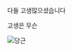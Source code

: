 다들 고생많으셨습니다

고생은 무슨 

![당근](https://github.com/oracleteam2/DANGGEUN_PROJECT/assets/126844607/7f39c56f-4ea0-4d50-b257-c2a74cd0ea7e)

